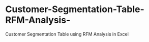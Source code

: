 # Customer-Segmentation-Table-RFM-Analysis-
Customer Segmentation Table using RFM Analysis in Excel
